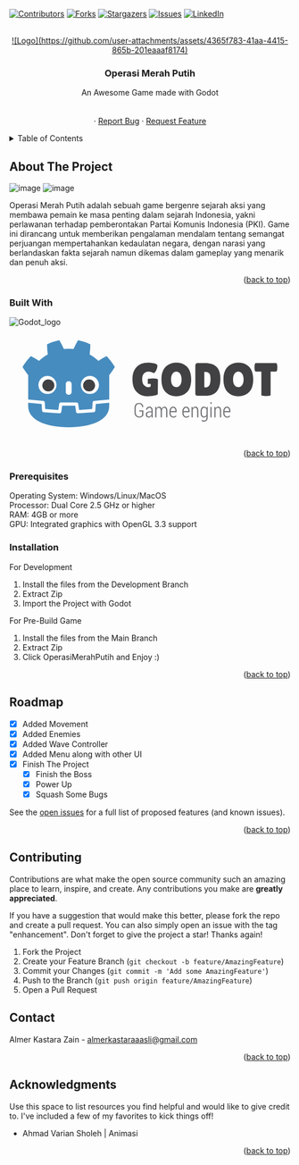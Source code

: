 <!-- Improved compatibility of back to top link: See: https://github.com/othneildrew/Best-README-Template/pull/73 -->
<a id="readme-top"></a>
<!--
*** Thanks for checking out the Best-README-Template. If you have a suggestion
*** that would make this better, please fork the repo and create a pull request
*** or simply open an issue with the tag "enhancement".
*** Don't forget to give the project a star!
*** Thanks again! Now go create something AMAZING! :D
-->



<!-- PROJECT SHIELDS -->
<!--
*** I'm using markdown "reference style" links for readability.
*** Reference links are enclosed in brackets [ ] instead of parentheses ( ).
*** See the bottom of this document for the declaration of the reference variables
*** for contributors-url, forks-url, etc. This is an optional, concise syntax you may use.
*** https://www.markdownguide.org/basic-syntax/#reference-style-links
-->
[![Contributors][contributors-shield]][contributors-url]
[![Forks][forks-shield]][forks-url]
[![Stargazers][stars-shield]][stars-url]
[![Issues][issues-shield]][issues-url]
[![LinkedIn][linkedin-shield]][linkedin-url]



<!-- PROJECT LOGO -->
<br />
<div align="center">
  <a href="https://github.com/AlmerKastaraZain/Wave-Survival-Game">
    ![Logo](https://github.com/user-attachments/assets/4365f783-41aa-4415-865b-201eaaaf8174)
  </a>

  <h3 align="center">Operasi Merah Putih</h3>

  <p align="center">
    An Awesome Game made with Godot
    <br />
    <br />
    <br />
    ·
    <a href="https://github.com/AlmerKastaraZain/Wave-Survival-Game/issues/new?labels=bug&template=bug-report---.md">Report Bug</a>
    ·
    <a href="https://github.com/AlmerKastaraZain/Wave-Survival-Game/issues/new?labels=enhancement&template=feature-request---.md">Request Feature</a>
  </p>
</div>



<!-- TABLE OF CONTENTS -->
<details>
  <summary>Table of Contents</summary>
  <ol>
    <li>
      <a href="#about-the-project">About The Project</a>
      <ul>
        <li><a href="#built-with">Built With</a></li>
      </ul>
    </li>
    <li>
      <ul>
        <li><a href="#prerequisites">Prerequisites</a></li>
        <li><a href="#installation">Installation</a></li>
      </ul>
    </li>
    <li><a href="#roadmap">Roadmap</a></li>
    <li><a href="#contributing">Contributing</a></li>
    <li><a href="#contact">Contact</a></li>
    <li><a href="#acknowledgments">Acknowledgments</a></li>
  </ol>
</details>



<!-- ABOUT THE PROJECT -->
## About The Project

![image](https://github.com/user-attachments/assets/3048eb4b-f531-4012-b0c8-dbbe48882492)
![image](https://github.com/user-attachments/assets/3b34da8c-1e20-43d8-985a-7e12cf24d839)

Operasi Merah Putih adalah sebuah game bergenre sejarah aksi yang membawa pemain ke masa penting dalam sejarah Indonesia, yakni perlawanan terhadap pemberontakan Partai Komunis Indonesia (PKI). Game ini dirancang untuk memberikan pengalaman mendalam tentang semangat perjuangan mempertahankan kedaulatan negara, dengan narasi yang berlandaskan fakta sejarah namun dikemas dalam gameplay yang menarik dan penuh aksi.

<p align="right">(<a href="#readme-top">back to top</a>)</p>



### Built With

![Godot_logo](https://github.com/user-attachments/assets/04fdd02d-47d6-4424-b0f4-411c861d38cb)<?xml version="1.0" encoding="UTF-8"?>
<svg width="1024" height="414" version="1.1" viewBox="0 0 960 388.1" xml:space="preserve" xmlns="http://www.w3.org/2000/svg" xmlns:cc="http://creativecommons.org/ns#" xmlns:dc="http://purl.org/dc/elements/1.1/" xmlns:rdf="http://www.w3.org/1999/02/22-rdf-syntax-ns#"></metadata><defs><clipPath id="vlpa"><path d="m0 595.3h841.9v-595.3h-841.9z"/></clipPath></defs><g transform="matrix(1.25 0 0 -1.25 -94.25 597.5)"><g clip-path="url(#vlpa)"><g transform="matrix(1.131 0 0 1.131 531.4 355.3)" style="stroke-width:.8841"><path d="m0 0c-3.611 0-6.636-1.659-9.09-4.967-2.441-3.311-3.668-7.958-3.668-13.94 0-5.993 1.166-10.58 3.503-13.78 2.333-3.207 5.398-4.804 9.2-4.804 3.8 0 6.887 1.617 9.258 4.862 2.371 3.233 3.559 7.861 3.559 13.89 0 6.02-1.227 10.65-3.673 13.89-2.443 3.232-5.473 4.849-9.089 4.849m-0.055-59.49c-10.57 0-19.2 3.46-25.86 10.38-6.655 6.925-9.984 17.03-9.984 30.31 0 13.29 3.367 23.36 10.1 30.21 6.736 6.844 15.43 10.27 26.08 10.27 10.65 0 19.25-3.363 25.79-10.11 6.555-6.733 9.827-16.94 9.827-30.59 0-13.66-3.348-23.82-10.05-30.49-6.702-6.654-15.33-9.981-25.91-9.981" style="fill:#414042"/></g><g transform="matrix(1.131 0 0 1.131 607.9 354.4)" style="stroke-width:.8841"><path d="m0 0v-33.77c0-1.577 0.116-2.571 0.342-2.988 0.224-0.415 0.903-0.623 2.029-0.623 4.144 0 7.283 1.548 9.429 4.634 2.151 3.083 3.215 8.216 3.215 15.4 0 7.192-1.113 11.88-3.325 14.06-2.223 2.183-5.744 3.285-10.56 3.285zm-21.68-52.39v67.74c0 1.883 0.468 3.369 1.413 4.471 0.939 1.085 2.161 1.636 3.671 1.636h18.85c11.96 0 21.05-3.018 27.26-9.04 6.215-6.02 9.322-15.5 9.322-28.45 0-27.7-11.82-41.55-35.46-41.55h-19.3c-3.836 0-5.759 1.727-5.759 5.192" style="fill:#414042"/></g><g transform="matrix(1.131 0 0 1.131 700.8 355.3)" style="stroke-width:.8841"><path d="m0 0c-3.612 0-6.645-1.659-9.095-4.967-2.44-3.311-3.662-7.958-3.662-13.94 0-5.993 1.169-10.58 3.499-13.78 2.33-3.207 5.398-4.804 9.2-4.804 3.801 0 6.89 1.617 9.258 4.862 2.372 3.233 3.56 7.861 3.56 13.89 0 6.02-1.225 10.65-3.671 13.89-2.447 3.232-5.473 4.849-9.089 4.849m-0.058-59.49c-10.58 0-19.19 3.46-25.85 10.38-6.663 6.925-9.993 17.03-9.993 30.31 0 13.29 3.367 23.36 10.1 30.21 6.741 6.844 15.43 10.27 26.09 10.27 10.65 0 19.25-3.363 25.8-10.11 6.55-6.733 9.822-16.94 9.822-30.59 0-13.66-3.349-23.82-10.05-30.49-6.699-6.654-15.34-9.981-25.91-9.981" style="fill:#414042"/></g><g transform="matrix(1.131 0 0 1.131 789 291.3)" style="stroke-width:.8841"><path d="m0 0c0-1.496-3.721-2.255-11.18-2.255-7.448 0-11.18 0.759-11.18 2.255v56.68h-13.54c-1.281 0-2.185 1.727-2.71 5.198-0.226 1.652-0.334 3.343-0.334 5.077 0 1.724 0.108 3.422 0.334 5.077 0.525 3.462 1.429 5.202 2.71 5.202h49.11c1.279 0 2.179-1.74 2.712-5.202 0.221-1.655 0.335-3.353 0.335-5.077 0-1.734-0.114-3.425-0.335-5.077-0.533-3.471-1.433-5.198-2.712-5.198h-13.21z" style="fill:#414042"/></g><g transform="matrix(1.131 0 0 1.131 468.3 336.7)" style="stroke-width:.8841"><path d="m0 0c-6.078 0.094-13.03-1.173-13.03-1.173v-11.86h6.995l-0.078-5.288c0-1.959-1.942-2.943-5.815-2.943-3.878 0-7.303 1.642-10.27 4.917-2.978 3.279-4.459 8.072-4.459 14.39 0 6.329 1.447 11 4.345 14.01 2.892 3.008 6.683 4.517 11.35 4.517 1.959 0 3.987-0.316 6.096-0.961 2.11-0.639 3.519-1.238 4.238-1.799 0.713-0.577 1.391-0.85 2.032-0.85 0.638 0 1.671 0.746 3.1 2.255 1.431 1.505 2.713 3.786 3.844 6.827 1.126 3.057 1.69 5.4 1.69 7.062 0 1.649-0.036 2.786-0.109 3.386-1.581 1.73-4.499 3.102-8.755 4.122-4.248 1.017-9.011 1.522-14.28 1.522-11.59 0-20.66-3.65-27.21-10.95-6.552-7.303-9.822-16.78-9.822-28.45 0-13.7 3.347-24.09 10.04-31.16 6.706-7.074 15.51-10.61 26.42-10.61 5.87 0 11.08 0.505 15.63 1.522 4.557 1.013 7.586 2.053 9.093 3.105l0.452 35.33c0 2.053-5.418 2.985-11.5 3.089" style="fill:#414042"/></g><g transform="matrix(1.131 0 0 1.131 441.3 235.8)" style="stroke-width:.8841"><path d="m0 0c-0.624-1.28-1.771-2.454-3.449-3.516-1.676-1.069-3.805-1.6-6.391-1.6-3.412 0-6.156 1.075-8.24 3.249-2.076 2.157-3.116 5.266-3.116 9.323v10.12c0 3.969 0.98 7.013 2.946 9.138 1.962 2.108 4.59 3.177 7.872 3.177 3.208 0 5.695-0.844 7.455-2.513 1.755-1.675 2.677-4.015 2.757-7.003l-0.044-0.133h-2.619c-0.094 2.29-0.759 4.057-2.01 5.305-1.244 1.238-3.095 1.864-5.539 1.864-2.473 0-4.432-0.837-5.866-2.516-1.43-1.675-2.143-4.103-2.143-7.293v-10.17c0-3.308 0.771-5.83 2.311-7.567 1.54-1.724 3.616-2.588 6.236-2.588 1.913 0 3.451 0.339 4.602 1.033 1.155 0.684 1.956 1.519 2.409 2.51v8.861h-7.06v2.463h9.889z" style="fill:#6d6e71"/></g><g transform="matrix(1.131 0 0 1.131 456 232.8)" style="stroke-width:.8841"><path d="m0 0c1.553 0 2.936 0.44 4.144 1.336 1.21 0.9 2.058 2.037 2.561 3.422v5.468h-4.492c-1.91 0-3.44-0.541-4.585-1.623-1.148-1.075-1.716-2.418-1.716-4.015 0-1.349 0.355-2.457 1.074-3.311 0.718-0.857 1.722-1.277 3.014-1.277m7.124-2.04c-0.14 0.876-0.249 1.587-0.318 2.144-0.067 0.567-0.101 1.131-0.101 1.704-0.767-1.254-1.757-2.294-2.98-3.109-1.221-0.821-2.579-1.228-4.075-1.228-2.092 0-3.701 0.648-4.84 1.946-1.132 1.303-1.704 3.059-1.704 5.276 0 2.343 0.823 4.223 2.473 5.618 1.649 1.395 3.89 2.092 6.709 2.092h4.417v3.106c0 1.786-0.456 3.193-1.351 4.21-0.914 1.004-2.17 1.512-3.791 1.512-1.508 0-2.752-0.479-3.728-1.45-0.973-0.965-1.456-2.144-1.456-3.549l-2.623 0.023-0.046 0.137c-0.074 1.906 0.647 3.591 2.168 5.084 1.515 1.489 3.459 2.229 5.825 2.229 2.338 0 4.22-0.711 5.657-2.128 1.429-1.431 2.146-3.471 2.146-6.124v-12.4c0-0.903 0.042-1.78 0.121-2.617 0.081-0.848 0.212-1.665 0.417-2.48z" style="fill:#6d6e71"/></g><g transform="matrix(1.131 0 0 1.131 476.7 259.1)" style="stroke-width:.8841"><path d="m0 0 0.24-3.923c0.664 1.404 1.554 2.486 2.657 3.255 1.107 0.759 2.41 1.138 3.906 1.138 1.527 0 2.814-0.444 3.852-1.343 1.039-0.896 1.805-2.252 2.292-4.074 0.623 1.682 1.505 3.011 2.65 3.973 1.145 0.964 2.534 1.444 4.143 1.444 2.217 0 3.937-0.897 5.156-2.692 1.224-1.799 1.834-4.559 1.834-8.288v-14.76h-2.823v14.81c0 3.1-0.429 5.283-1.263 6.538-0.839 1.257-2.042 1.89-3.598 1.89-1.637 0-2.915-0.691-3.834-2.096-0.914-1.405-1.478-3.161-1.683-5.282v-15.86h-2.809v14.8c0 3.027-0.424 5.194-1.292 6.488-0.864 1.294-2.066 1.936-3.609 1.936-1.475 0-2.668-0.45-3.562-1.342-0.9-0.897-1.54-2.125-1.928-3.683v-18.2h-2.806v25.28z" style="fill:#6d6e71"/></g><g transform="matrix(1.131 0 0 1.131 522.8 256.8)" style="stroke-width:.8841"><path d="m0 0c-1.758 0-3.202-0.802-4.334-2.402-1.133-1.606-1.718-3.585-1.765-5.944h11.66v1.082c0 2.086-0.489 3.823-1.469 5.201-0.986 1.379-2.347 2.063-4.092 2.063m0.397-23.76c-2.725 0-4.954 1.026-6.685 3.073-1.726 2.043-2.591 4.657-2.591 7.841v4.197c0 3.19 0.867 5.85 2.602 7.965 1.739 2.105 3.828 3.158 6.277 3.158 2.648 0 4.699-0.939 6.164-2.823 1.468-1.887 2.201-4.422 2.201-7.603v-2.773h-14.46v-2.102c0-2.447 0.586-4.484 1.752-6.11 1.168-1.63 2.755-2.438 4.744-2.438 1.382 0 2.585 0.244 3.588 0.724 1.003 0.491 1.863 1.179 2.578 2.082l1.149-1.988c-0.763-0.968-1.752-1.75-2.959-2.33-1.204-0.577-2.659-0.873-4.356-0.873" style="fill:#6d6e71"/></g><g transform="matrix(1.131 0 0 1.131 558.1 256.8)" style="stroke-width:.8841"><path d="m0 0c-1.763 0-3.21-0.802-4.341-2.402-1.126-1.606-1.712-3.585-1.763-5.944h11.66v1.082c0 2.086-0.488 3.823-1.474 5.201-0.981 1.379-2.341 2.063-4.085 2.063m0.394-23.76c-2.726 0-4.951 1.026-6.679 3.073-1.733 2.043-2.6 4.657-2.6 7.841v4.197c0 3.19 0.871 5.85 2.602 7.965 1.744 2.105 3.834 3.158 6.283 3.158 2.643 0 4.703-0.939 6.164-2.823 1.463-1.887 2.197-4.422 2.197-7.603v-2.773h-14.46v-2.102c0-2.447 0.587-4.484 1.76-6.11 1.162-1.63 2.742-2.438 4.738-2.438 1.387 0 2.585 0.244 3.585 0.724 1.007 0.491 1.866 1.179 2.589 2.082l1.141-1.988c-0.764-0.968-1.75-1.75-2.959-2.33-1.204-0.577-2.658-0.873-4.356-0.873" style="fill:#6d6e71"/></g><g transform="matrix(1.131 0 0 1.131 575.9 259.1)" style="stroke-width:.8841"><path d="m0 0 0.23-4.178c0.674 1.483 1.564 2.634 2.682 3.435 1.108 0.805 2.413 1.213 3.914 1.213 2.258 0 3.988-0.835 5.189-2.513 1.214-1.675 1.815-4.279 1.815-7.812v-15.42h-2.825v15.39c0 2.888-0.423 4.905-1.264 6.075-0.836 1.17-2.065 1.753-3.665 1.753-1.435 0-2.638-0.466-3.603-1.414-0.969-0.939-1.691-2.19-2.172-3.767v-18.04h-2.805v25.28z" style="fill:#6d6e71"/></g><g transform="matrix(1.131 0 0 1.131 600.9 242.3)" style="stroke-width:.8841"><path d="m0 0c0-2.565 0.486-4.605 1.472-6.123 0.974-1.532 2.457-2.288 4.436-2.288 1.356 0 2.498 0.361 3.435 1.101 0.934 0.74 1.672 1.77 2.218 3.077v12.52c-0.525 1.346-1.246 2.434-2.157 3.272-0.91 0.824-2.062 1.238-3.448 1.238-1.975 0-3.468-0.86-4.46-2.587-0.999-1.73-1.496-3.986-1.496-6.756zm-2.833 3.454c0 3.582 0.723 6.459 2.177 8.627 1.442 2.157 3.448 3.239 6.004 3.239 1.419 0 2.664-0.346 3.728-1.04 1.066-0.681 1.947-1.678 2.654-2.946l0.274 3.516h2.381v-25.3c0-3.239-0.751-5.749-2.26-7.525-1.511-1.769-3.657-2.665-6.428-2.665-0.996 0-2.067 0.156-3.212 0.459-1.147 0.303-2.162 0.701-3.052 1.2l0.776 2.463c0.759-0.492 1.608-0.873 2.548-1.141 0.932-0.277 1.895-0.41 2.894-0.41 2.009 0 3.498 0.645 4.46 1.932 0.966 1.304 1.45 3.19 1.45 5.687v3.057c-0.717-1.138-1.597-2.011-2.64-2.614-1.039-0.606-2.253-0.909-3.622-0.909-2.539 0-4.53 0.994-5.968 2.982-1.441 1.984-2.164 4.631-2.164 7.932z" style="fill:#6d6e71"/></g><path d="m627.8 230.5h-3.201v28.59h3.201zm0 36.73h-3.201v4.504h3.201z" style="fill:#6d6e71"/><g transform="matrix(1.131 0 0 1.131 638.2 259.1)" style="stroke-width:.8841"><path d="m0 0 0.23-4.178c0.676 1.483 1.562 2.634 2.678 3.435 1.115 0.805 2.422 1.213 3.916 1.213 2.258 0 3.995-0.835 5.199-2.513 1.211-1.675 1.807-4.279 1.807-7.812v-15.42h-2.825v15.39c0 2.888-0.422 4.905-1.261 6.075-0.843 1.17-2.063 1.753-3.668 1.753-1.434 0-2.635-0.466-3.599-1.414-0.967-0.939-1.692-2.19-2.171-3.767v-18.04h-2.809v25.28z" style="fill:#6d6e71"/></g><g transform="matrix(1.131 0 0 1.131 669.7 256.8)" style="stroke-width:.8841"><path d="m0 0c-1.763 0-3.208-0.802-4.334-2.402-1.129-1.606-1.718-3.585-1.768-5.944h11.66v1.082c0 2.086-0.486 3.823-1.47 5.201-0.981 1.379-2.343 2.063-4.09 2.063m0.401-23.76c-2.733 0-4.958 1.026-6.681 3.073-1.73 2.043-2.595 4.657-2.595 7.841v4.197c0 3.19 0.865 5.85 2.6 7.965 1.739 2.105 3.831 3.158 6.275 3.158 2.646 0 4.706-0.939 6.172-2.823 1.462-1.887 2.195-4.422 2.195-7.603v-2.773h-14.47v-2.102c0-2.447 0.59-4.484 1.757-6.11 1.166-1.63 2.748-2.438 4.746-2.438 1.382 0 2.579 0.244 3.578 0.724 1.012 0.491 1.869 1.179 2.591 2.082l1.147-1.988c-0.769-0.968-1.755-1.75-2.962-2.33-1.203-0.577-2.658-0.873-4.354-0.873" style="fill:#6d6e71"/></g><g transform="matrix(1.131 0 0 1.131 348.1 279.3)" style="stroke-width:.8841"><path d="m0 0s-0.325 1.994-0.515 1.976l-36.18-3.491c-2.879-0.278-5.115-2.574-5.317-5.459l-0.994-14.25-27.99-1.997-1.904 12.91c-0.424 2.872-2.932 5.037-5.835 5.037h-38.19c-2.902 0-5.41-2.165-5.834-5.037l-1.905-12.91-27.99 1.997-0.994 14.25c-0.202 2.886-2.438 5.182-5.317 5.46l-36.2 3.49c-0.187 0.018-0.324-1.978-0.511-1.978l-0.049-7.83 30.66-4.944 1.004-14.37c0.203-2.91 2.551-5.263 5.463-5.472l38.55-2.75c0.146-0.01 0.29-0.016 0.434-0.016 2.897 0 5.401 2.166 5.825 5.038l1.959 13.29h28l1.959-13.29c0.423-2.871 2.93-5.037 5.831-5.037 0.142 0 0.284 5e-3 0.423 0.015l38.56 2.75c2.911 0.209 5.26 2.562 5.463 5.472l1.003 14.37 30.64 4.966z" style="fill:#fff"/></g><g transform="matrix(1.131 0 0 1.131 126.8 346)" style="stroke-width:.8841"><path d="m0 0v-59.04c0.108-1e-3 0.216-5e-3 0.323-0.015l36.2-3.49c1.896-0.183 3.382-1.709 3.514-3.609l1.116-15.98 31.57-2.253 2.175 14.75c0.282 1.912 1.922 3.329 3.856 3.329h38.19c1.933 0 3.573-1.417 3.855-3.329l2.175-14.75 31.58 2.253 1.115 15.98c0.133 1.9 1.618 3.425 3.514 3.609l36.18 3.49c0.107 0.01 0.214 0.014 0.322 0.015v4.711l0.015 5e-3v54.32h0.134c4.795 6.12 9.232 12.57 13.49 19.45-5.651 9.62-12.58 18.22-19.98 26.18-6.864-3.455-13.53-7.369-19.83-11.53-3.151 3.132-6.7 5.694-10.19 8.372-3.425 2.751-7.285 4.768-10.95 7.118 1.09 8.117 1.629 16.11 1.846 24.45-9.446 4.754-19.52 7.906-29.71 10.17-4.068-6.837-7.788-14.24-11.03-21.48-3.842 0.642-7.702 0.88-11.57 0.926v6e-3c-0.027 0-0.052-6e-3 -0.075-6e-3 -0.024 0-0.049 6e-3 -0.073 6e-3v-6e-3c-3.872-0.046-7.729-0.284-11.57-0.926-3.238 7.238-6.956 14.64-11.03 21.48-10.18-2.264-20.26-5.416-29.7-10.17 0.216-8.34 0.755-16.33 1.848-24.45-3.668-2.35-7.523-4.367-10.95-7.118-3.481-2.678-7.036-5.24-10.19-8.372-6.297 4.165-12.96 8.079-19.83 11.53-7.401-7.965-14.32-16.56-19.97-26.18 4.253-6.88 8.693-13.33 13.49-19.45z" style="fill:#478cbf"/></g><g transform="matrix(1.131 0 0 1.131 311.4 266.9)" style="stroke-width:.8841"><path d="m0 0-1.121-16.06c-0.135-1.936-1.675-3.477-3.611-3.616l-38.56-2.751c-0.094-7e-3 -0.188-0.01-0.281-0.01-1.916 0-3.569 1.406-3.852 3.33l-2.211 14.99h-31.46l-2.211-14.99c-0.297-2.018-2.101-3.469-4.133-3.32l-38.56 2.751c-1.936 0.139-3.476 1.68-3.611 3.616l-1.121 16.06-32.55 3.138c0.015-3.498 0.06-7.33 0.06-8.093 0-34.37 43.6-50.9 97.78-51.09h0.133c54.18 0.19 97.77 16.71 97.77 51.09 0 0.777 0.047 4.593 0.063 8.093z" style="fill:#478cbf"/></g><g transform="matrix(1.131 0 0 1.131 204.1 318.9)" style="stroke-width:.8841"><path d="m0 0c0-12.05-9.765-21.82-21.81-21.82-12.04 0-21.81 9.763-21.81 21.82 0 12.04 9.768 21.8 21.81 21.8 12.05 0 21.81-9.758 21.81-21.8" style="fill:#fff"/></g><g transform="matrix(1.131 0 0 1.131 198.2 317.5)" style="stroke-width:.8841"><path d="m0 0c0-7.994-6.479-14.47-14.48-14.47-7.996 0-14.48 6.479-14.48 14.47s6.483 14.48 14.48 14.48c8 0 14.48-6.485 14.48-14.48" style="fill:#414042"/></g><g transform="matrix(1.131 0 0 1.131 237.5 292)" style="stroke-width:.8841"><path d="m0 0c-3.878 0-7.021 2.858-7.021 6.381v20.08c0 3.52 3.143 6.381 7.021 6.381s7.028-2.861 7.028-6.381v-20.08c0-3.523-3.15-6.381-7.028-6.381" style="fill:#fff"/></g><g transform="matrix(1.131 0 0 1.131 270.8 318.9)" style="stroke-width:.8841"><path d="m0 0c0-12.05 9.765-21.82 21.82-21.82 12.04 0 21.81 9.763 21.81 21.82 0 12.04-9.767 21.8-21.81 21.8-12.05 0-21.82-9.758-21.82-21.8" style="fill:#fff"/></g><g transform="matrix(1.131 0 0 1.131 276.8 317.5)" style="stroke-width:.8841"><path d="m0 0c0-7.994 6.477-14.47 14.47-14.47 8.002 0 14.48 6.479 14.48 14.47s-6.477 14.48-14.48 14.48c-7.994 0-14.47-6.485-14.47-14.48" style="fill:#414042"/></g></g></g></svg>


<p align="right">(<a href="#readme-top">back to top</a>)</p>

### Prerequisites
Operating System: Windows/Linux/MacOS <br />
Processor: Dual Core 2.5 GHz or higher <br />
RAM: 4GB or more <br />
GPU: Integrated graphics with OpenGL 3.3 support <br />
  

### Installation
For Development
1. Install the files from the Development Branch
2. Extract Zip
3. Import the Project with Godot

For Pre-Build Game
1. Install the files from the Main Branch
2. Extract Zip
3. Click OperasiMerahPutih and Enjoy :)
   
<p align="right">(<a href="#readme-top">back to top</a>)</p>

<!-- ROADMAP -->
## Roadmap

- [x] Added Movement
- [x] Added Enemies
- [x] Added Wave Controller
- [x] Added Menu along with other UI
- [x] Finish The Project
    - [x] Finish the Boss
    - [x] Power Up
    - [x] Squash Some Bugs

See the [open issues](https://github.com/AlmerKastaraZain/Wave-Survival-Game/issues) for a full list of proposed features (and known issues).

<p align="right">(<a href="#readme-top">back to top</a>)</p>



<!-- CONTRIBUTING -->
## Contributing

Contributions are what make the open source community such an amazing place to learn, inspire, and create. Any contributions you make are **greatly appreciated**.

If you have a suggestion that would make this better, please fork the repo and create a pull request. You can also simply open an issue with the tag "enhancement".
Don't forget to give the project a star! Thanks again!

1. Fork the Project
2. Create your Feature Branch (`git checkout -b feature/AmazingFeature`)
3. Commit your Changes (`git commit -m 'Add some AmazingFeature'`)
4. Push to the Branch (`git push origin feature/AmazingFeature`)
5. Open a Pull Request

<!-- CONTACT -->
## Contact

Almer Kastara Zain - almerkastaraaasli@gmail.com

<p align="right">(<a href="#readme-top">back to top</a>)</p>



<!-- ACKNOWLEDGMENTS -->
## Acknowledgments

Use this space to list resources you find helpful and would like to give credit to. I've included a few of my favorites to kick things off!

* Ahmad Varian Sholeh | Animasi

<p align="right">(<a href="#readme-top">back to top</a>)</p>



<!-- MARKDOWN LINKS & IMAGES -->
<!-- https://www.markdownguide.org/basic-syntax/#reference-style-links -->
[contributors-shield]: https://img.shields.io/github/contributors/othneildrew/Best-README-Template.svg?style=for-the-badge
[contributors-url]: https://github.com/AlmerKastaraZain/Wave-Survival-Game/contributors
[forks-shield]: https://img.shields.io/github/forks/othneildrew/Best-README-Template.svg?style=for-the-badge
[forks-url]: https://github.com/AlmerKastaraZain/Wave-Survival-Game/network/members
[stars-shield]: https://img.shields.io/github/stars/othneildrew/Best-README-Template.svg?style=for-the-badge
[stars-url]: https://github.com/AlmerKastaraZain/Wave-Survival-Game/stargazers
[issues-shield]: https://img.shields.io/github/issues/othneildrew/Best-README-Template.svg?style=for-the-badge
[issues-url]: https://github.com/AlmerKastaraZain/Wave-Survival-Game/issues
[linkedin-shield]: https://img.shields.io/badge/-LinkedIn-black.svg?style=for-the-badge&logo=linkedin&colorB=555
[linkedin-url]: https://www.linkedin.com/in/almer-kastara-zain-5b5704333/
[product-screenshot]: images/screenshot.png
